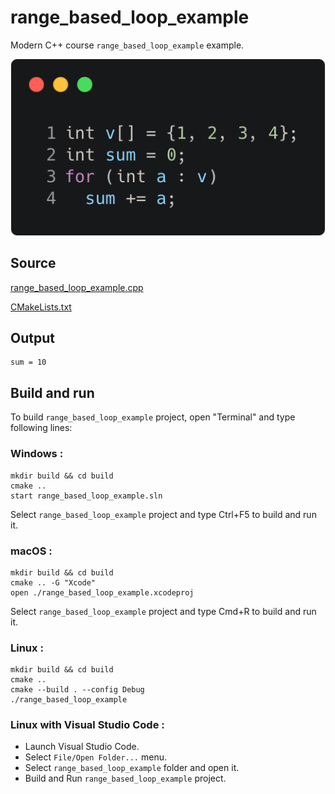 # range_based_loop_example

Modern C++ course `range_based_loop_example` example.

![range_based_loop_example](../../../../docs/pictures/language_basics/range_based_loop_example.png)

## Source

[range_based_loop_example.cpp](range_based_loop_example.cpp)

[CMakeLists.txt](CMakeLists.txt)

## Output

```
sum = 10
```

## Build and run

To build `range_based_loop_example` project, open "Terminal" and type following lines:

### Windows :

``` shell
mkdir build && cd build
cmake .. 
start range_based_loop_example.sln
```

Select `range_based_loop_example` project and type Ctrl+F5 to build and run it.

### macOS :

``` shell
mkdir build && cd build
cmake .. -G "Xcode"
open ./range_based_loop_example.xcodeproj
```

Select `range_based_loop_example` project and type Cmd+R to build and run it.

### Linux :

``` shell
mkdir build && cd build
cmake .. 
cmake --build . --config Debug
./range_based_loop_example
```

### Linux with Visual Studio Code :

* Launch Visual Studio Code.
* Select `File/Open Folder...` menu.
* Select `range_based_loop_example` folder and open it.
* Build and Run `range_based_loop_example` project.
